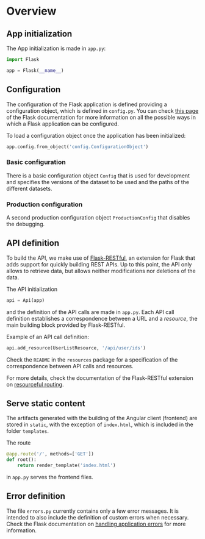 # Overview


## App initialization 
The App initialization is made in `app.py`:
```python 
import Flask 

app = Flask(__name__)
```

## Configuration 
The configuration of the Flask application is defined providing a configuration object, which is
defined in `config.py`. You can check [this page](https://flask.palletsprojects.com/en/2.0.x/config/) of 
the Flask documentation for more information on all the possible ways in which a Flask application can be
configured.

To load a configuration object once the application has been initialized: 
```python 
app.config.from_object('config.ConfigurationObject')  
```

### Basic configuration
There is a basic configuration object `Config` that is used for development and specifies the 
versions of the dataset to be used and the paths of the different datasets.

### Production configuration
A second production configuration object `ProductionConfig` that disables the debugging.


## API definition 
To build the API, we make use of [Flask-RESTful](https://flask-restful.readthedocs.io/en/latest/),
an extension for Flask that adds support for quickly building REST APIs. Up to this point, the 
API only allows to retrieve data, but allows neither modifications nor deletions of the data.

The API initialization 
```python
api = Api(app)
```

and the definition of the API calls are made in `app.py`. Each API call definition establishes a
correspondence between a URL and a *resource*, the main building block provided by
Flask-RESTful.

Example of an API call definition: 

```python 
api.add_resource(UserListResource, '/api/user/ids')
```
Check the `README` in the `resources` package for a specification of the correspondence between 
API calls and resources. 

For more details, check the documentation of the Flask-RESTful extension on 
[resourceful routing](https://flask-restful.readthedocs.io/en/latest/quickstart.html#resourceful-routing).


## Serve static content 
The artifacts generated with the building of the Angular client (frontend) are stored in `static`, 
with the exception of `index.html`, which is included in the folder `templates`.

The route 
```python 
@app.route('/', methods=['GET'])
def root():
    return render_template('index.html')
```
in `app.py` serves the frontend files.

## Error definition

The file `errors.py` currently contains only a few error messages. It is intended to also include
the definition of custom errors when necessary. Check the Flask documentation on [handling application errors](https://flask.palletsprojects.com/en/2.0.x/errorhandling/)
for more information.



